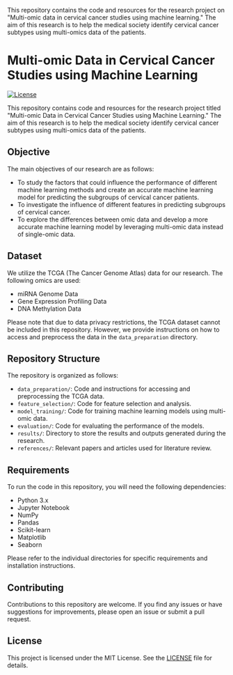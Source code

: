 
This repository contains the code and resources for the research project on "Multi-omic data in cervical cancer studies using machine learning." The aim of this research is to help the medical society identify cervical cancer subtypes using multi-omics data of the patients.

# Multi-omic Data in Cervical Cancer Studies using Machine Learning

[![License](https://img.shields.io/badge/license-MIT-blue.svg)](LICENSE)

This repository contains code and resources for the research project titled "Multi-omic Data in Cervical Cancer Studies using Machine Learning." The aim of this research is to help the medical society identify cervical cancer subtypes using multi-omics data of the patients.

## Objective

The main objectives of our research are as follows:

- To study the factors that could influence the performance of different machine learning methods and create an accurate machine learning model for predicting the subgroups of cervical cancer patients.
- To investigate the influence of different features in predicting subgroups of cervical cancer.
- To explore the differences between omic data and develop a more accurate machine learning model by leveraging multi-omic data instead of single-omic data.

## Dataset

We utilize the TCGA (The Cancer Genome Atlas) data for our research. The following omics are used:

- miRNA Genome Data
- Gene Expression Profiling Data
- DNA Methylation Data

Please note that due to data privacy restrictions, the TCGA dataset cannot be included in this repository. However, we provide instructions on how to access and preprocess the data in the `data_preparation` directory.

## Repository Structure

The repository is organized as follows:

- `data_preparation/`: Code and instructions for accessing and preprocessing the TCGA data.
- `feature_selection/`: Code for feature selection and analysis.
- `model_training/`: Code for training machine learning models using multi-omic data.
- `evaluation/`: Code for evaluating the performance of the models.
- `results/`: Directory to store the results and outputs generated during the research.
- `references/`: Relevant papers and articles used for literature review.

## Requirements

To run the code in this repository, you will need the following dependencies:

- Python 3.x
- Jupyter Notebook
- NumPy
- Pandas
- Scikit-learn
- Matplotlib
- Seaborn

Please refer to the individual directories for specific requirements and installation instructions.

## Contributing

Contributions to this repository are welcome. If you find any issues or have suggestions for improvements, please open an issue or submit a pull request.

## License

This project is licensed under the MIT License. See the [LICENSE](LICENSE) file for details.

